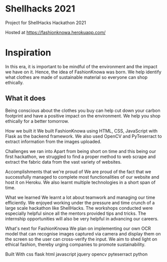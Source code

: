 # Shellhacks 2021
Project for ShellHacks Hackathon 2021

Hosted at https://fashionknowa.herokuapp.com/

# Inspiration
In this era, it is important to be mindful of the environment and the impact we have on it. Hence, the idea of FashionKnowa was born. We help identify what clothes are made of sustainable material so everyone can shop ethically.


## What it does
Being conscious about the clothes you buy can help cut down your carbon footprint and have a positive impact on the environment. We help you shop ethically for a better tomorrow.

How we built it
We built FashionKnowa using HTML, CSS, JavaScript with Flask as the backend framework. We also used OpenCV and PyTeserract to extract information from the images uploaded.

Challenges we ran into
Apart from being short on time and this being our first hackathon, we struggled to find a proper method to web scrape and extract the fabric data from the vast variety of websites.

Accomplishments that we're proud of
We are proud of the fact that we successfully managed to complete most functionalities of our website and host it on Heroku. We also learnt multiple technologies in a short span of time.

What we learned
We learnt a lot about teamwork and managing our time efficiently. We enjoyed working under the pressure and time crunch of a large scale hackathon like ShellHacks. The workshops conducted were especially helpful since all the mentors provided tips and tricks. The internship opportunities will also be very helpful in advancing our careers.

What's next for FashionKnowa
We plan on implementing our own OCR model that can recognise images captured via camera and display them on the screen so the user can cross-verify the input. We aim to shed light on ethical fashion, thereby urging companies to promote sustainability.

Built With
css
flask
html
javascript
jquery
opencv
pyteserract
python
